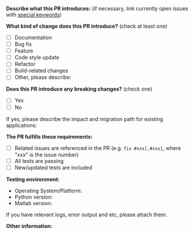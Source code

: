 <!--
This Pull Request Template is a modified version from Vuejs's:
https://raw.githubusercontent.com/vuejs/vue/dev/.github/PULL_REQUEST_TEMPLATE.md
-->

<!-- PULL REQUEST TEMPLATE -->
<!-- (Update "[ ]" to "[x]" to check a box) -->

**Describe what this PR introduces:** (if necessary, link currently open issues with [special keywords](https://help.github.com/en/articles/closing-issues-using-keywords))

**What kind of change does this PR introduce?** (check at least one)

- [ ] Documentation
- [ ] Bug fix
- [ ] Feature
- [ ] Code style update
- [ ] Refactor
- [ ] Build-related changes
- [ ] Other, please describe:

**Does this PR introduce any breaking changes?** (check one)

- [ ] Yes
- [ ] No

If yes, please describe the impact and migration path for existing applications:

**The PR fulfills these requirements:**

- [ ] Related issues are referenced in the PR (e.g. `fix #xxx[,#xxx]`, where "xxx" is the issue number)
- [ ] All tests are passing
- [ ] New/updated tests are included

**Testing environment:**

- Operating System/Platform:
- Python version:
- Matlab version:

If you have relevant logs, error output and etc, please attach them.

**Other information:**
